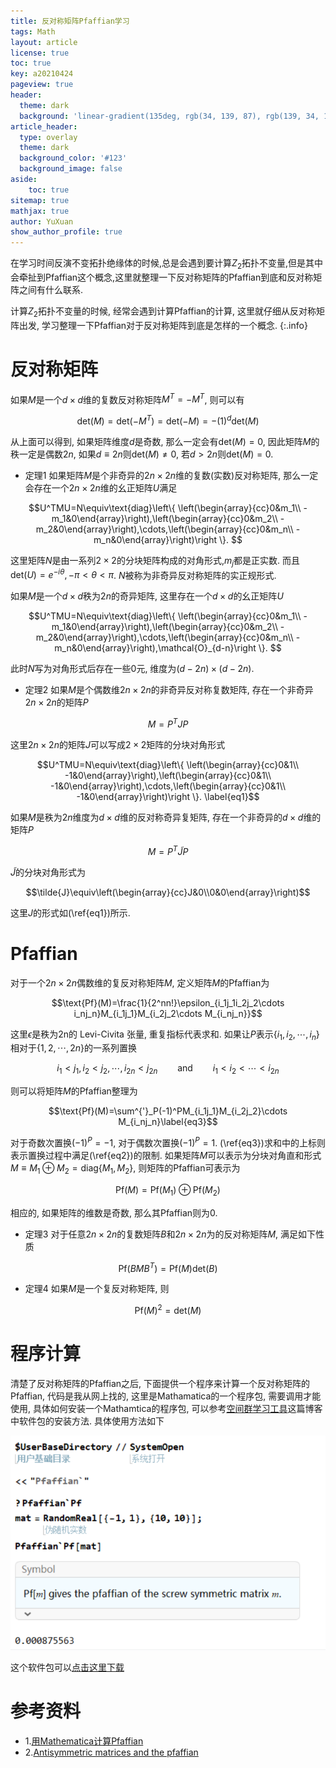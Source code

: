 ```yaml
---
title: 反对称矩阵Pfaffian学习
tags: Math
layout: article
license: true
toc: true
key: a20210424
pageview: true
header:
  theme: dark
  background: 'linear-gradient(135deg, rgb(34, 139, 87), rgb(139, 34, 139))'
article_header:
  type: overlay
  theme: dark
  background_color: '#123'
  background_image: false
aside:
    toc: true
sitemap: true
mathjax: true
author: YuXuan
show_author_profile: true
---
```

在学习时间反演不变拓扑绝缘体的时候,总是会遇到要计算$Z_2$拓扑不变量,但是其中会牵扯到Pfaffian这个概念,这里就整理一下反对称矩阵的Pfaffian到底和反对称矩阵之间有什么联系.
<!--more-->

计算$Z_2$拓扑不变量的时候, 经常会遇到计算Pfaffian的计算, 这里就仔细从反对称矩阵出发, 学习整理一下Pfaffian对于反对称矩阵到底是怎样的一个概念.
{:.info}
# 反对称矩阵
如果$M$是一个$d\times d$维的复数反对称矩阵$M^T=-M^T$, 则可以有 

$$\text{det}(M)=\text{det}(-M^T)=\text{det}(-M)=-(1)^d\text{det}(M)$$

从上面可以得到, 如果矩阵维度$d$是奇数, 那么一定会有$\text{det}(M)=0$, 因此矩阵$M$的秩一定是偶数$2n$, 如果$d\equiv2n$则$\text{det}(M)\neq 0$, 若$d>2n$则$\text{det}(M)=0$.  

 - 定理1
如果矩阵$M$是个非奇异的$2n\times 2n$维的复数(实数)反对称矩阵, 那么一定会存在一个$2n\times 2n$维的幺正矩阵$U$满足

$$U^TMU=N\equiv\text{diag}\left\{ \left(\begin{array}{cc}0&m_1\\
-m_1&0\end{array}\right),\left(\begin{array}{cc}0&m_2\\
-m_2&0\end{array}\right),\cdots,\left(\begin{array}{cc}0&m_n\\
-m_n&0\end{array}\right)\right \}. $$
    
这里矩阵$N$是由一系列$2\times 2$的分块矩阵构成的对角形式,$m_j$都是正实数. 而且$\text{det}(U)=e^{-i\theta},-\pi<\theta<\pi$. $N$被称为非奇异反对称矩阵的实正规形式.

如果$M$是一个$d\times d$秩为$2n$的奇异矩阵, 这里存在一个$d\times d$的幺正矩阵$U$

$$U^TMU=N\equiv\text{diag}\left\{ \left(\begin{array}{cc}0&m_1\\
-m_1&0\end{array}\right),\left(\begin{array}{cc}0&m_2\\
-m_2&0\end{array}\right),\cdots,\left(\begin{array}{cc}0&m_n\\
-m_n&0\end{array}\right),\mathcal{O}_{d-n}\right \}. $$

此时$N$写为对角形式后存在一些0元, 维度为$(d-2n)\times(d-2n)$.

- 定理2
如果$M$是个偶数维$2n\times 2n$的非奇异反对称复数矩阵, 存在一个非奇异$2n\times 2n$的矩阵$P$

$$M=P^TJP$$

这里$2n\times 2n$的矩阵$J$可以写成$2\times 2$矩阵的分块对角形式

$$U^TMU=N\equiv\text{diag}\left\{ \left(\begin{array}{cc}0&1\\
-1&0\end{array}\right),\left(\begin{array}{cc}0&1\\
-1&0\end{array}\right),\cdots,\left(\begin{array}{cc}0&1\\
-1&0\end{array}\right)\right \}. \label{eq1}$$

如果$M$是秩为$2n$维度为$d\times d$维的反对称奇异复矩阵, 存在一个非奇异的$d\times d$维的矩阵$P$

$$M=P^T\tilde{J}P$$

$\tilde{J}$的分块对角形式为

$$\tilde{J}\equiv\left(\begin{array}{cc}J&0\\0&0\end{array}\right)$$

这里$J$的形式如(\ref{eq1})所示.

# Pfaffian
对于一个$2n\times 2n$偶数维的复反对称矩阵$M$, 定义矩阵$M$的Pfaffian为

$$\text{Pf}(M)=\frac{1}{2^nn!}\epsilon_{i_1j_1i_2j_2\cdots i_nj_n}M_{i_1j_1}M_{i_2j_2\cdots M_{i_nj_n}}$$

这里$\epsilon$是秩为2n的 Levi-Civita 张量, 重复指标代表求和. 如果让$P$表示$\{i_1,i_2,\cdots,i_n\}$相对于$\{1,2,\cdots,2n\}$的一系列置换

$$i_1\lt j_1,i_2\lt j_2,\cdots,i_{2n}\lt j_{2n}\qquad\text{and}\qquad i_1\lt i_2\lt\cdots\lt i_{2n}\label{eq2}$$

则可以将矩阵$M$的Pfaffian整理为

$$\text{Pf}(M)=\sum^{'}_P(-1)^PM_{i_1j_1}M_{i_2j_2}\cdots M_{i_nj_n}\label{eq3}$$

对于奇数次置换$(-1)^P=-1$, 对于偶数次置换$(-1)^P=1$. (\ref{eq3})求和中的上标则表示置换过程中满足(\ref{eq2})的限制. 如果矩阵$M$可以表示为分块对角直和形式$M\equiv M_1\oplus M_2=\text{diag}\{M_1,M_2\}$, 则矩阵的Pfaffian可表示为

$$\text{Pf}(M)=\text{Pf}(M_1)\oplus\text{Pf}(M_2)$$

相应的, 如果矩阵的维数是奇数, 那么其Pfaffian则为0.

- 定理3
对于任意$2n\times 2n$的复数矩阵$B$和$2n\times 2n$为的反对称矩阵$M$, 满足如下性质

$$\text{Pf}(BMB^T)=\text{Pf}(M)\text{det}(B)$$

- 定理4
如果$M$是一个复反对称矩阵, 则

$$\text{Pf}(M)^2=\text{det}(M)$$

# 程序计算
清楚了反对称矩阵的Pfaffian之后, 下面提供一个程序来计算一个反对称矩阵的Pfaffian, 代码是我从网上找的, 这里是Mathamatica的一个程序包, 需要调用才能使用, 具体如何安装一个Mathamtica的程序包, 可以参考[空间群学习工具](https://yxli8023.github.io/2021/04/19/SpacGroup.html)这篇博客中软件包的安装方法. 具体使用方法如下


![png](/assets/images/topology/pf1.png)

这个软件包可以[点击这里下载](/assets/data/Pfaffian.zip)

# 参考资料
- 1.[用Mathematica计算Pfaffian](https://www.douban.com/note/273541840/)
- 2.[Antisymmetric matrices and the pfaffian](/assets/pdf/pfaffian15.pdf)